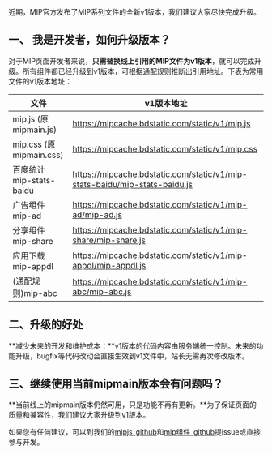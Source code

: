 近期，MIP官方发布了MIP系列文件的全新v1版本，我们建议大家尽快完成升级。

## 一、 我是开发者，如何升级版本？
对于MIP页面开发者来说，**只需替换线上引用的MIP文件为v1版本**，就可以完成升级。所有组件都已经升级到v1版本，可根据通配规则推断出引用地址。下表为常用文件的v1版本地址：

|文件|v1版本地址|
|--|--|
|mip.js (原mipmain.js)|https://mipcache.bdstatic.com/static/v1/mip.js|
|mip.css (原mipmain.css)|https://mipcache.bdstatic.com/static/v1/mip.css|
|百度统计 mip-stats-baidu|https://mipcache.bdstatic.com/static/v1/mip-stats-baidu/mip-stats-baidu.js|
|广告组件 mip-ad|https://mipcache.bdstatic.com/static/v1/mip-ad/mip-ad.js|
|分享组件 mip-share|https://mipcache.bdstatic.com/static/v1/mip-share/mip-share.js|
|应用下载 mip-appdl|https://mipcache.bdstatic.com/static/v1/mip-appdl/mip-appdl.js|
|(通配规则)mip-abc|https://mipcache.bdstatic.com/static/v1/mip-abc/mip-abc.js|
## 二、升级的好处
**减少未来的开发和维护成本：**v1版本的代码内容由服务端统一控制。未来的功能升级，bugfix等代码改动会直接生效到v1文件中，站长无需再次修改版本。

## 三、继续使用当前mipmain版本会有问题吗？
**当前线上的mipmain版本仍然可用，只是功能不再有更新。**为了保证页面的质量和兼容性，我们建议大家升级到v1版本。


如果您有任何建议，可以到我们的[mipjs_github](https://github.com/mipengine/mip)和[mip组件_github](https://github.com/mipengine/mip-extensions)提issue或直接参与开发。